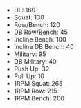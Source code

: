 * DL: 160
*  Squat: 130
*  Row/Bench: 120
*  DB Row/Bench: 45
*  Incline Bench: 100
*  Incline DB Bench: 40
*  Military: 95
*  DB Military: 40
*  Push Up: 32
*  Pull Up: 10
*  1RPM Squat: 265
*  1RPM Row: 215
*  1RPM Bench: 200
